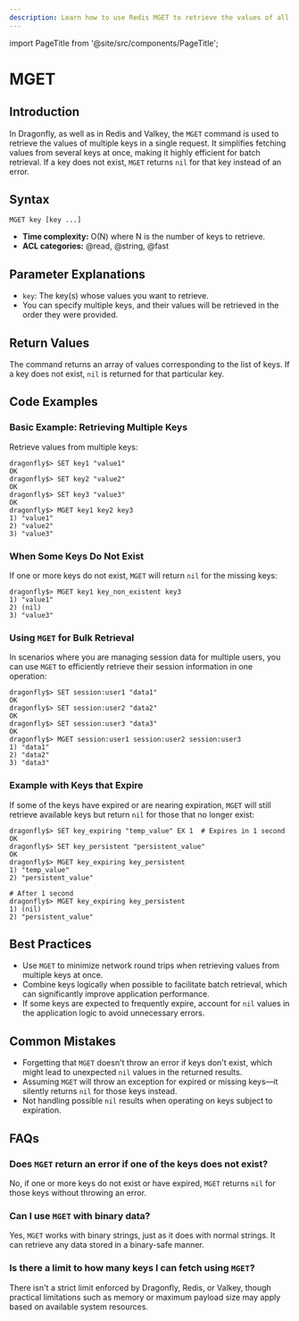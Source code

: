 ```yaml
---
description: Learn how to use Redis MGET to retrieve the values of all specified keys.
---
```


import PageTitle from '@site/src/components/PageTitle';

# MGET

<PageTitle title="Redis MGET Command (Documentation) | Dragonfly" />

## Introduction

In Dragonfly, as well as in Redis and Valkey, the `MGET` command is used to retrieve the values of multiple keys in a single request.
It simplifies fetching values from several keys at once, making it highly efficient for batch retrieval.
If a key does not exist, `MGET` returns `nil` for that key instead of an error.

## Syntax

```shell
MGET key [key ...]
```

- **Time complexity:** O(N) where N is the number of keys to retrieve.
- **ACL categories:** @read, @string, @fast

## Parameter Explanations

- `key`: The key(s) whose values you want to retrieve.
- You can specify multiple keys, and their values will be retrieved in the order they were provided.

## Return Values

The command returns an array of values corresponding to the list of keys.
If a key does not exist, `nil` is returned for that particular key.

## Code Examples

### Basic Example: Retrieving Multiple Keys

Retrieve values from multiple keys:

```shell
dragonfly$> SET key1 "value1"
OK
dragonfly$> SET key2 "value2"
OK
dragonfly$> SET key3 "value3"
OK
dragonfly$> MGET key1 key2 key3
1) "value1"
2) "value2"
3) "value3"
```

### When Some Keys Do Not Exist

If one or more keys do not exist, `MGET` will return `nil` for the missing keys:

```shell
dragonfly$> MGET key1 key_non_existent key3
1) "value1"
2) (nil)
3) "value3"
```

### Using `MGET` for Bulk Retrieval

In scenarios where you are managing session data for multiple users, you can use `MGET` to efficiently retrieve their session information in one operation:

```shell
dragonfly$> SET session:user1 "data1"
OK
dragonfly$> SET session:user2 "data2"
OK
dragonfly$> SET session:user3 "data3"
OK
dragonfly$> MGET session:user1 session:user2 session:user3
1) "data1"
2) "data2"
3) "data3"
```

### Example with Keys that Expire

If some of the keys have expired or are nearing expiration, `MGET` will still retrieve available keys but return `nil` for those that no longer exist:

```shell
dragonfly$> SET key_expiring "temp_value" EX 1  # Expires in 1 second
OK
dragonfly$> SET key_persistent "persistent_value"
OK
dragonfly$> MGET key_expiring key_persistent
1) "temp_value"
2) "persistent_value"

# After 1 second
dragonfly$> MGET key_expiring key_persistent
1) (nil)
2) "persistent_value"
```

## Best Practices

- Use `MGET` to minimize network round trips when retrieving values from multiple keys at once.
- Combine keys logically when possible to facilitate batch retrieval, which can significantly improve application performance.
- If some keys are expected to frequently expire, account for `nil` values in the application logic to avoid unnecessary errors.

## Common Mistakes

- Forgetting that `MGET` doesn't throw an error if keys don't exist, which might lead to unexpected `nil` values in the returned results.
- Assuming `MGET` will throw an exception for expired or missing keys—it silently returns `nil` for those keys instead.
- Not handling possible `nil` results when operating on keys subject to expiration.

## FAQs

### Does `MGET` return an error if one of the keys does not exist?

No, if one or more keys do not exist or have expired, `MGET` returns `nil` for those keys without throwing an error.

### Can I use `MGET` with binary data?

Yes, `MGET` works with binary strings, just as it does with normal strings.
It can retrieve any data stored in a binary-safe manner.

### Is there a limit to how many keys I can fetch using `MGET`?

There isn't a strict limit enforced by Dragonfly, Redis, or Valkey, though practical limitations such as memory or maximum payload size may apply based on available system resources.
